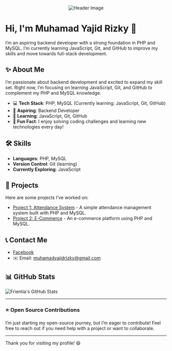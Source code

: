 <p align="center">
  <img src="https://preview.redd.it/okarun-cosplay-from-dan-da-dan-v0-ph4zggzkghwd1.jpg?width=640&crop=smart&auto=webp&s=d4b566f864ad020aa4e708bfbf333bbc4aa88a63" alt="Header Image">
</p>

# Hi, I'm Muhamad Yajid Rizky 👋

I’m an aspiring backend developer with a strong foundation in PHP and MySQL. I’m currently learning JavaScript, Git, and GitHub to improve my skills and move towards full-stack development.

## ✨ About Me
I’m passionate about backend development and excited to expand my skill set. Right now, I’m focusing on learning JavaScript, Git, and GitHub to complement my PHP and MySQL knowledge.

- 💻 **Tech Stack**: PHP, MySQL (Currently learning: JavaScript, Git, GitHub)
- 🚀 **Aspiring**: Backend Developer
- 🌱 **Learning**: JavaScript, Git, GitHub
- 🤔 **Fun Fact**: I enjoy solving coding challenges and learning new technologies every day!

## 🛠 Skills
- **Languages**: PHP, MySQL
- **Version Control**: Git (learning)
- **Currently Exploring**: JavaScript

## 📂 Projects
Here are some projects I’ve worked on:

- [Project 1: Attendance System](https://github.com/Frientia/sistem_absensi) - A simple attendance management system built with PHP and MySQL.
- [Project 2: E-Commerce](https://github.com/Frientia/ukk_klaster3) - An e-commerce platform using PHP and MySQL.

## 📞 Contact Me
- [Facebook](https://web.facebook.com/Frientia)
- ✉️ Email: muhamadyajidrizky@gmail.com

## 📊 GitHub Stats

![Frientia's GitHub Stats](https://github-readme-stats.vercel.app/api?username=frientia&show_icons=true&hide_title=true&count_private=true&hide=prs&theme=radical)

---

### ⭐ Open Source Contributions
I’m just starting my open-source journey, but I’m eager to contribute! Feel free to reach out if you need help with a project or want to collaborate.

---

Thank you for visiting my profile! 😄
